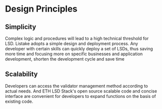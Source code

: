 # Design Principles

## Simplicity

Complex logic and procedures will lead to a high technical threshold for LSD. Listake adopts a simple design and deployment process. Any developer with certain skills can quickly deploy a set of LSDs, thus saving more time and focusing more on specific businesses and application development, shorten the development cycle and save time

## Scalability

Developers can access the validator management method according to actual needs. And ETH LSD Stack's open source scalable code and concise interface are convenient for developers to expand functions on the basis of existing code.